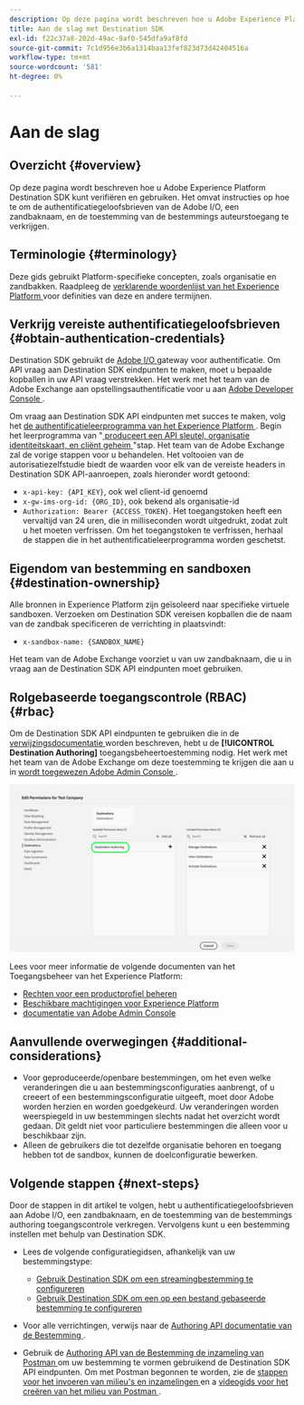 ```yaml
---
description: Op deze pagina wordt beschreven hoe u Adobe Experience Platform Destination SDK kunt verifiëren en gebruiken. Het omvat instructies op hoe te om de authentificatiegeloofsbrieven van de Adobe I/O, een zandbaknaam, en de toestemming van de bestemmings auteurstoegang te verkrijgen.
title: Aan de slag met Destination SDK
exl-id: f22c37a8-202d-49ac-9af0-545dfa9af8fd
source-git-commit: 7c1d956e3b6a1314baa13fef823d73d42404516a
workflow-type: tm+mt
source-wordcount: '581'
ht-degree: 0%

---
```


# Aan de slag

## Overzicht {#overview}

Op deze pagina wordt beschreven hoe u Adobe Experience Platform Destination SDK kunt verifiëren en gebruiken. Het omvat instructies op hoe te om de authentificatiegeloofsbrieven van de Adobe I/O, een zandbaknaam, en de toestemming van de bestemmings auteurstoegang te verkrijgen.

## Terminologie {#terminology}

Deze gids gebruikt Platform-specifieke concepten, zoals organisatie en zandbakken. Raadpleeg de [ verklarende woordenlijst van het Experience Platform ](https://experienceleague.adobe.com/docs/experience-platform/landing/glossary.html) voor definities van deze en andere termijnen.

## Verkrijg vereiste authentificatiegeloofsbrieven {#obtain-authentication-credentials}

Destination SDK gebruikt de [ Adobe I/O ](https://www.adobe.io/) gateway voor authentificatie. Om API vraag aan Destination SDK eindpunten te maken, moet u bepaalde kopballen in uw API vraag verstrekken. Het werk met het team van de Adobe Exchange aan opstellingsauthentificatie voor u aan [ Adobe Developer Console ](https://developer.adobe.com/console).

Om vraag aan Destination SDK API eindpunten met succes te maken, volg het [ de authentificatieleerprogramma van het Experience Platform ](https://experienceleague.adobe.com/docs/experience-platform/landing/platform-apis/api-authentication.html). Begin het leerprogramma van &quot;[ produceert een API sleutel, organisatie identiteitskaart, en cliënt geheim ](https://experienceleague.adobe.com/docs/experience-platform/landing/platform-apis/api-authentication.html#api-ims-secret)&quot;stap. Het team van de Adobe Exchange zal de vorige stappen voor u behandelen. Het voltooien van de autorisatiezelfstudie biedt de waarden voor elk van de vereiste headers in Destination SDK API-aanroepen, zoals hieronder wordt getoond:

* `x-api-key: {API_KEY}`, ook wel client-id genoemd
* `x-gw-ims-org-id: {ORG_ID}`, ook bekend als organisatie-id
* `Authorization: Bearer {ACCESS_TOKEN}`. Het toegangstoken heeft een vervaltijd van 24 uren, die in milliseconden wordt uitgedrukt, zodat zult u het moeten verfrissen. Om het toegangstoken te verfrissen, herhaal de stappen die in het authentificatieleerprogramma worden geschetst.

<!--

### Obtain `Authorization: Bearer {ACCESS_TOKEN}`

To obtain the `{ACCESS_TOKEN}`, you must generate a JWT token and exchange it for the access token. Follow the steps below:

1. Follow the instructions in the [Generate JWT section](https://www.adobe.io/apis/experienceplatform/console/docs.html#!AdobeDocs/adobeio-console/master/credentials.md) in the credentials guide.
2. Follow the instructions in [Step 3: try it](https://www.adobe.io/authentication/auth-methods.html#!AdobeDocs/adobeio-auth/master/AuthenticationOverview/ServiceAccountIntegration.md) in the Service account connection guide.

You now have the required authentication headers `x-api-key: {API_KEY}`, `x-gw-ims-org-id: {ORG_ID}`, and `Authorization: Bearer {ACCESS_TOKEN}`.

>[!NOTE]
>
>The access token has an expiration time of 24 hours, expressed in milliseconds, so you will have to refresh it. To refresh the access token, repeat the steps outlined in this section.

-->

## Eigendom van bestemming en sandboxen {#destination-ownership}

Alle bronnen in Experience Platform zijn geïsoleerd naar specifieke virtuele sandboxen. Verzoeken om Destination SDK vereisen kopballen die de naam van de zandbak specificeren de verrichting in plaatsvindt:

* `x-sandbox-name: {SANDBOX_NAME}`

Het team van de Adobe Exchange voorziet u van uw zandbaknaam, die u in vraag aan de Destination SDK API eindpunten moet gebruiken.

## Rolgebaseerde toegangscontrole (RBAC) {#rbac}

Om de Destination SDK API eindpunten te gebruiken die in de [ verwijzingsdocumentatie ](functionality/configuration-options.md) worden beschreven, hebt u de **[!UICONTROL Destination Authoring]** toegangsbeheertoestemming nodig. Het werk met het team van de Adobe Exchange om deze toestemming te krijgen die aan u in [ wordt toegewezen Adobe Admin Console ](https://adminconsole.adobe.com/).

![ Authoring toestemming van de Bestemming ](./assets/destination-authoring-permission.png)

Lees voor meer informatie de volgende documenten van het Toegangsbeheer van het Experience Platform:

* [Rechten voor een productprofiel beheren](/help/access-control/ui/permissions.md)
* [Beschikbare machtigingen voor Experience Platform](/help/access-control/home.md#permissions)
* [ documentatie van Adobe Admin Console ](https://helpx.adobe.com/nl/enterprise/using/admin-console.html)

## Aanvullende overwegingen {#additional-considerations}

* Voor geproduceerde/openbare bestemmingen, om het even welke veranderingen die u aan bestemmingsconfiguraties aanbrengt, of u creeert of een bestemmingsconfiguratie uitgeeft, moet door Adobe worden herzien en worden goedgekeurd. Uw veranderingen worden weerspiegeld in uw bestemmingen slechts nadat het overzicht wordt gedaan. Dit geldt niet voor particuliere bestemmingen die alleen voor u beschikbaar zijn.
* Alleen de gebruikers die tot dezelfde organisatie behoren en toegang hebben tot de sandbox, kunnen de doelconfiguratie bewerken.

## Volgende stappen {#next-steps}

Door de stappen in dit artikel te volgen, hebt u authentificatiegeloofsbrieven aan Adobe I/O, een zandbaknaam, en de toestemming van de bestemmings authoring toegangscontrole verkregen. Vervolgens kunt u een bestemming instellen met behulp van Destination SDK.

* Lees de volgende configuratiegidsen, afhankelijk van uw bestemmingstype:

   * [Gebruik Destination SDK om een streamingbestemming te configureren](guides/configure-destination-instructions.md)
   * [Gebruik Destination SDK om een op een bestand gebaseerde bestemming te configureren](guides/configure-file-based-destination-instructions.md)

* Voor alle verrichtingen, verwijs naar de [ Authoring API documentatie van de Bestemming ](https://www.adobe.io/experience-platform-apis/references/destination-authoring/).
* Gebruik de [ Authoring API van de Bestemming de inzameling van Postman ](https://github.com/adobe/experience-platform-postman-samples/blob/master/apis/experience-platform/Destination%20Authoring%20API.postman_collection.json) om uw bestemming te vormen gebruikend de Destination SDK API eindpunten. Om met Postman begonnen te worden, zie de [ stappen voor het invoeren van milieu&#39;s en inzamelingen ](https://learning.postman.com/docs/getting-started/importing-and-exporting-data/) en a [ videogids voor het creëren van het milieu van Postman ](https://video.tv.adobe.com/v/28832).
